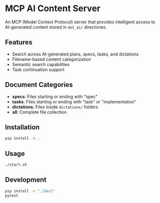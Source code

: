 # MCP AI Content Server

An MCP (Model Context Protocol) server that provides intelligent access to AI-generated content stored in `dot_ai/` directories.

## Features

- Search across AI-generated plans, specs, tasks, and dictations
- Filename-based content categorization
- Semantic search capabilities
- Task continuation support

## Document Categories

- **specs**: Files starting or ending with "spec"
- **tasks**: Files starting or ending with "task" or "implementation"
- **dictations**: Files inside `dictations/` folders
- **all**: Complete file collection

## Installation

```bash
pip install -e .
```

## Usage

```bash
./start.sh
```

## Development

```bash
pip install -e ".[dev]"
pytest
```
